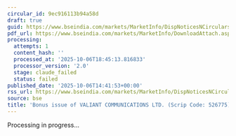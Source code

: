 ```yaml
---
circular_id: 9ec916113b94a58d
draft: true
guid: https://www.bseindia.com/markets/MarketInfo/DispNoticesNCirculars.aspx?Noticeid={C8125BC5-124E-4C50-A614-FEA47D54D13C}&noticeno=20251006-56&dt=10/06/2025&icount=56&totcount=69&flag=0
pdf_url: https://www.bseindia.com/markets/MarketInfo/DownloadAttach.aspx?id=20251006-56&attachedId=1a37bb4a-b97f-40ea-98a0-b7dde05df17a
processing:
  attempts: 1
  content_hash: ''
  processed_at: '2025-10-06T18:45:13.816833'
  processor_version: '2.0'
  stage: claude_failed
  status: failed
published_date: '2025-10-06T14:41:53+00:00'
rss_url: https://www.bseindia.com/markets/MarketInfo/DispNoticesNCirculars.aspx?Noticeid={C8125BC5-124E-4C50-A614-FEA47D54D13C}&noticeno=20251006-56&dt=10/06/2025&icount=56&totcount=69&flag=0
source: bse
title: 'Bonus issue of VALIANT COMMUNICATIONS LTD. (Scrip Code: 526775)'
---
```


Processing in progress...